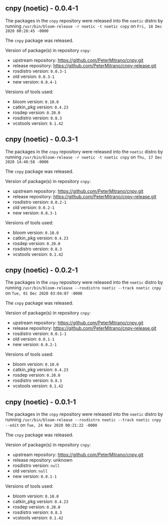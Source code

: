 ## cnpy (noetic) - 0.0.4-1

The packages in the `cnpy` repository were released into the `noetic` distro by running `/usr/bin/bloom-release -r noetic -t noetic cnpy` on `Fri, 18 Dec 2020 00:28:45 -0000`

The `cnpy` package was released.

Version of package(s) in repository `cnpy`:

- upstream repository: https://github.com/PeterMitrano/cnpy.git
- release repository: https://github.com/PeterMitrano/cnpy-release.git
- rosdistro version: `0.0.3-1`
- old version: `0.0.3-1`
- new version: `0.0.4-1`

Versions of tools used:

- bloom version: `0.10.0`
- catkin_pkg version: `0.4.23`
- rosdep version: `0.20.0`
- rosdistro version: `0.8.3`
- vcstools version: `0.1.42`


## cnpy (noetic) - 0.0.3-1

The packages in the `cnpy` repository were released into the `noetic` distro by running `/usr/bin/bloom-release -r noetic -t noetic cnpy` on `Thu, 17 Dec 2020 14:48:58 -0000`

The `cnpy` package was released.

Version of package(s) in repository `cnpy`:

- upstream repository: https://github.com/PeterMitrano/cnpy.git
- release repository: https://github.com/PeterMitrano/cnpy-release.git
- rosdistro version: `0.0.2-1`
- old version: `0.0.2-1`
- new version: `0.0.3-1`

Versions of tools used:

- bloom version: `0.10.0`
- catkin_pkg version: `0.4.23`
- rosdep version: `0.20.0`
- rosdistro version: `0.8.3`
- vcstools version: `0.1.42`


## cnpy (noetic) - 0.0.2-1

The packages in the `cnpy` repository were released into the `noetic` distro by running `/usr/bin/bloom-release --rosdistro noetic --track noetic cnpy` on `Tue, 01 Dec 2020 03:04:07 -0000`

The `cnpy` package was released.

Version of package(s) in repository `cnpy`:

- upstream repository: https://github.com/PeterMitrano/cnpy.git
- release repository: https://github.com/PeterMitrano/cnpy-release.git
- rosdistro version: `0.0.1-1`
- old version: `0.0.1-1`
- new version: `0.0.2-1`

Versions of tools used:

- bloom version: `0.10.0`
- catkin_pkg version: `0.4.23`
- rosdep version: `0.20.0`
- rosdistro version: `0.8.3`
- vcstools version: `0.1.42`


## cnpy (noetic) - 0.0.1-1

The packages in the `cnpy` repository were released into the `noetic` distro by running `/usr/bin/bloom-release --rosdistro noetic --track noetic cnpy --edit` on `Tue, 24 Nov 2020 00:21:22 -0000`

The `cnpy` package was released.

Version of package(s) in repository `cnpy`:

- upstream repository: https://github.com/PeterMitrano/cnpy.git
- release repository: unknown
- rosdistro version: `null`
- old version: `null`
- new version: `0.0.1-1`

Versions of tools used:

- bloom version: `0.10.0`
- catkin_pkg version: `0.4.23`
- rosdep version: `0.20.0`
- rosdistro version: `0.8.3`
- vcstools version: `0.1.42`


